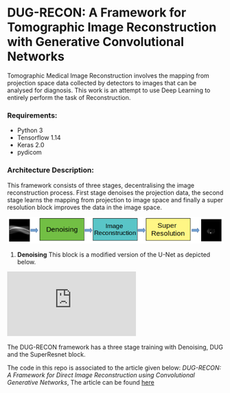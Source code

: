 # DUG-RECON: A Framework for Tomographic Image Reconstruction with Generative Convolutional Networks
Tomographic Medical Image Reconstruction involves the mapping from projection space data collected by detectors to images that can be analysed for diagnosis. This work is an attempt to use Deep Learning to entirely perform the task of Reconstruction. 

### Requirements:
* Python 3
* Tensorflow 1.14
* Keras 2.0
* pydicom 

### Architecture Description:

This framework consists of three stages, decentralising the image reconstruction process. First stage denoises the projection data, the second stage learns the mapping from projection to image space and finally a super resolution block improves the data in the image space.

![Three-stage](https://github.com/sai-sundar/DUG-RECON/blob/main/images/three_stage.png)

1. **Denoising** 
This block is a modified version of the U-Net as depicted below.

![Denoise](https://github.com/sai-sundar/DUG-RECON/blob/main/images/denoise-crop.pdf)

The DUG-RECON framework has a three stage training with Denoising, DUG and the SuperResnet block.

The code in this repo is associated to the article given below:
*DUG-RECON: A Framework for Direct Image Reconstruction using Convolutional Generative Networks*, The article can be found [here](https://doi.org/10.1109/TRPMS.2020.3033172)


